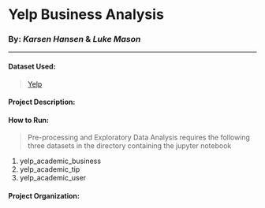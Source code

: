# Yelp Business Analysis
### By: *Karsen Hansen* & *Luke Mason*
---

#### Dataset Used:
 > [Yelp](https://www.yelp.com/dataset)
 
 
#### Project Description:


#### How to Run:

> Pre-processing and Exploratory Data Analysis requires the following three datasets in the directory containing the jupyter notebook
1. yelp_academic_business
2. yelp_academic_tip
3. yelp_academic_user

#### Project Organization:
 
